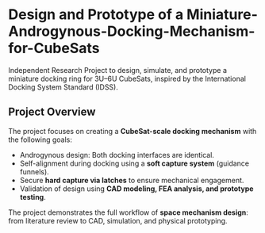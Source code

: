 # Design and Prototype of a Miniature-Androgynous-Docking-Mechanism-for-CubeSats
Independent Research Project to design, simulate, and prototype a miniature docking ring for 3U–6U CubeSats, inspired by the International Docking System Standard (IDSS).

## Project Overview
The project focuses on creating a **CubeSat-scale docking mechanism** with the following goals:
- Androgynous design: Both docking interfaces are identical.
- Self-alignment during docking using a **soft capture system** (guidance funnels).
- Secure **hard capture via latches** to ensure mechanical engagement.
- Validation of design using **CAD modeling, FEA analysis, and prototype testing**.

The project demonstrates the full workflow of **space mechanism design**: from literature review to CAD, simulation, and physical prototyping.

